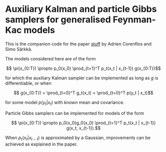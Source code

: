 # Auxiliary Kalman and particle Gibbs samplers for generalised Feynman-Kac models

This is the companion code for the paper [stuff](stuff) by Adrien Corenflos and Simo Särkkä.

The models considered here are of the form

```math
    \pi(x_{0:T}) \propto p_0(x_0) \prod_{t=1}^T p_t(x_t | x_{t-1}) g(x_{0:T})
```

for which the auxiliary Kalman sampler can be implemented as long as $g$ is differentiable, or when

```math
    g(x_{0:T}) = \prod_{t=0}^T g_t(x_t) = \prod_{t=0}^T p(y_t | x_t)
```

for some model $p(y_t | x_t)$ with known mean and covariance.

Particle Gibbs samplers can be implemented for models of the form

```math
    \pi(x_{0:T}) \propto p_0(x_0)g_0(x_0) \prod_{t=1}^T p_t(x_t | x_{t-1}) g(x_t, x_{t-1}).
```

When $p_t(x_t | x_{t-1})$ is approximated by a Gaussian, improvements can be achieved as explained in the paper.

